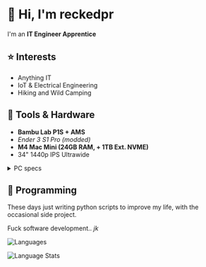 # 👋 Hi, I'm reckedpr

I'm an **IT Engineer Apprentice**

## ⭐ Interests
- Anything IT
- IoT & Electrical Engineering
- Hiking and Wild Camping

## 🧰 Tools & Hardware
- **Bambu Lab P1S + AMS**
- *Ender 3 S1 Pro (modded)*
- **M4 Mac Mini (24GB RAM, + 1TB Ext. NVME)**
- 34" 1440p IPS Ultrawide
<details>
<summary>PC specs</summary>
  
Doesn't really get used these days, its under my bed with WoL + [parsec](https://parsec.app/) if I really need x86 windows for something. Otherwise parallels works wonders!

- **CPU:** i5 10500
- **GPU:** 3060Ti *(Deshroud, Undervolt, Repaste + pad)*
- **RAM:** 16GB DDR4
- **MOBO:** Asus TUF B460 Plus

</details>

## 💾 Programming
These days just writing python scripts to improve my life, with the occasional side project.

Fuck software development.. *jk*

![Languages](https://skillicons.dev/icons?i=py,cpp,html,css,js)

![Language Stats](https://github-readme-stats.vercel.app/api/top-langs/?username=reckedpr&layout=compact&theme=github_dark_dimmed)
